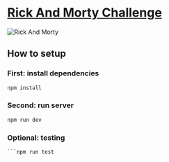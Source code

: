 # [Rick And Morty Challenge](https://israelramirez9.github.io/rick-and-morty)

![Rick And Morty](public/rick-and-morty.gif)
## How to setup

### First: install dependencies 

```bash
npm install
```

### Second: run server 

```bash
npm run dev
```

### Optional: testing 

```bash
```npm run test

